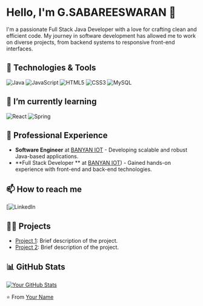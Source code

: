 # Hello, I'm G.SABAREESWARAN 👋

I'm a passionate Full Stack Java Developer with a love for crafting clean and efficient code. My journey in software development has allowed me to work on diverse projects, from backend systems to responsive front-end interfaces.

## 🔧 Technologies & Tools

![Java](https://img.shields.io/badge/Java-%23ED8B00.svg?style=flat&logo=java&logoColor=white)
![JavaScript](https://img.shields.io/badge/JavaScript-%23323330.svg?style=flat&logo=javascript&logoColor=%23F7DF1E)
![HTML5](https://img.shields.io/badge/HTML5-%23E34F26.svg?style=flat&logo=html5&logoColor=white)
![CSS3](https://img.shields.io/badge/CSS3-%231572B6.svg?style=flat&logo=css3&logoColor=white)
![MySQL](https://img.shields.io/badge/MySQL-%2300f.svg?style=flat&logo=mysql&logoColor=white)

## 🌱 I’m currently learning

![React](https://img.shields.io/badge/React-%2320232A.svg?style=flat&logo=react&logoColor=%2361DAFB)
![Spring](https://img.shields.io/badge/Spring-%236DB33F.svg?style=flat&logo=spring&logoColor=white)

## 💼 Professional Experience

- **Software Engineer** at [BANYAN IOT](https://www.BANYANIOTSolutions.com/) - Developing scalable and robust Java-based applications.
- **Full Stack Developer ** at [BANYAN IOT](https://www.BANYANIOTSolutions.com/)) - Gained hands-on experience with front-end and back-end technologies.

## 📫 How to reach me

[![LinkedIn](https://www.linkedin.com/in/sabaree30)

## 👨‍💻 Projects

- [Project 1](https://github.com/yourusername/project1): Brief description of the project.
- [Project 2](https://github.com/yourusername/project2): Brief description of the project.

## 📊 GitHub Stats

[![Your GitHub Stats](https://github-readme-stats.vercel.app/api?username=yourusername&count_private=true&show_icons=true&theme=radical)](https://github.com/anuraghazra/github-readme-stats)

⭐️ From [Your Name](https://github.com/yourusername)
